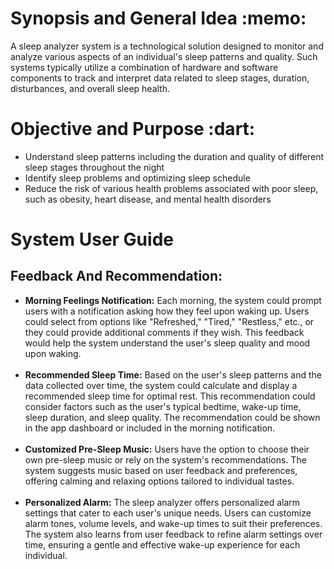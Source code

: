 </head>
<body>
  <h1>Synopsis and General Idea :memo:</h1>
  <p>A sleep analyzer system is a technological solution designed to monitor and analyze various aspects of an individual's sleep patterns and quality. Such systems typically utilize a combination of hardware and software components to track and interpret data related to sleep stages, duration, disturbances, and overall sleep health.</p>

  <h1>Objective and Purpose :dart:</h1>
  <ul>
    <li>Understand sleep patterns including the duration and quality of different sleep stages throughout the night</li>
    <li>Identify sleep problems and optimizing sleep schedule</li>
    <li>Reduce the risk of various health problems associated with poor sleep, such as obesity, heart disease, and mental health disorders</li>
  </ul>

  <h1>System User Guide </h1>
  <h2>Feedback And Recommendation:</h2>
  <ul>
    <li><strong>Morning Feelings Notification:</strong> Each morning, the system could prompt users with a notification asking how they feel upon waking up. Users could select from options like "Refreshed," "Tired," "Restless," etc., or they could provide additional comments if they wish. This feedback would help the system understand the user's sleep quality and mood upon waking.</li>
<br>
    <li><strong>Recommended Sleep Time:</strong> Based on the user's sleep patterns and the data collected over time, the system could calculate and display a recommended sleep time for optimal rest. This recommendation could consider factors such as the user's typical bedtime, wake-up time, sleep duration, and sleep quality. The recommendation could be shown in the app dashboard or included in the morning notification.</li>
<br>
    <li><strong>Customized Pre-Sleep Music:</strong> Users have the option to choose their own pre-sleep music or rely on the system's recommendations. The system suggests music based on user feedback and preferences, offering calming and relaxing options tailored to individual tastes.</li>
<br>
    <li><strong>Personalized Alarm:</strong> The sleep analyzer offers personalized alarm settings that cater to each user's unique needs. Users can customize alarm tones, volume levels, and wake-up times to suit their preferences. The system also learns from user feedback to refine alarm settings over time, ensuring a gentle and effective wake-up experience for each individual.</li>
  </ul>
</body>
</html>


